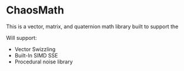 # ChaosMath

This is a vector, matrix, and quaternion math library built to support the 

Will support:
- Vector Swizzling
- Built-In SIMD SSE
- Procedural noise library
